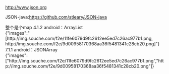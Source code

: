 http://www.json.org

JSON-java:https://github.com/stleary/JSON-java

整个是个map
4.1.2 android：ArrayList  
{"images":"[http:\/\/img.souche.com\/f2e\/11fe6079d9fc2612ee5ed7c26ac977b1.png, http:\/\/img.souche.com\/f2e\/9d00958170368aa36f5481341c28cb20.png]"}
7.1.1 android：JSONArray  
{"images":["http:\/\/img.souche.com\/f2e\/11fe6079d9fc2612ee5ed7c26ac977b1.png","http:\/\/img.souche.com\/f2e\/9d00958170368aa36f5481341c28cb20.png"]}